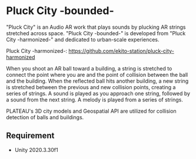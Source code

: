 # Pluck City -bounded-
"Pluck City" is an Audio AR work that plays sounds by plucking AR strings stretched across space. 
"Pluck City -bounded-" is developed from "Pluck City -harmonized-" and dedicated to urban-scale experiences.

Pluck City -harmonized-: 
https://github.com/ekito-station/pluck-city-harmonized

When you shoot an AR ball toward a building, a string is stretched to connect the point where you are and the point of collision between the ball and the building. 
When the reflected ball hits another building, a new string is stretched between the previous and new collision points, creating a series of strings.
A sound is played as you approach one string, followed by a sound from the next string. 
A melody is played from a series of strings.

PLATEAU's 3D city models and Geospatial API are utilized for collision detection of balls and buildings.

## Requirement
- Unity 2020.3.30f1

